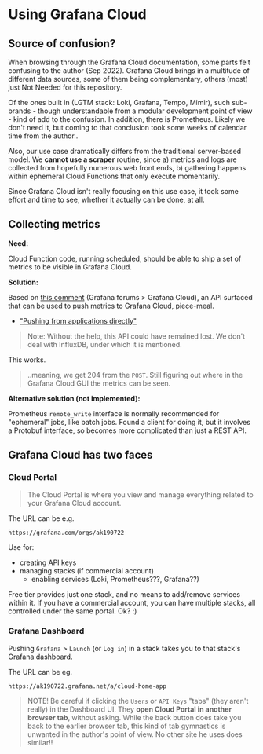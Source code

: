 # Using Grafana Cloud

## Source of confusion?

When browsing through the Grafana Cloud documentation, some parts felt confusing to the author (Sep 2022). Grafana Cloud brings in a multitude of different data sources, some of them being complementary, others (most) just Not Needed for this repository.

Of the ones built in (LGTM stack: Loki, Grafana, Tempo, Mimir), such sub-brands - though understandable from a modular development point of view - kind of add to the confusion. In addition, there is Prometheus. Likely we don't need it, but coming to that conclusion took some weeks of calendar time from the author..

Also, our use case dramatically differs from the traditional server-based model. We **cannot use a scraper** routine, since a) metrics and logs are collected from hopefully numerous web front ends, b) gathering happens within ephemeral Cloud Functions that only execute momentarily.

Since Grafana Cloud isn't really focusing on this use case, it took some effort and time to see, whether it actually can be done, at all.


## Collecting metrics

**Need:**

Cloud Function code, running scheduled, should be able to ship a set of metrics to be visible in Grafana Cloud.

**Solution:**

Based on [this comment](https://community.grafana.com/t/how-to-push-prometheus-metrics-in-grafana-cloud/47297/8) (Grafana forums > Grafana Cloud), an API surfaced that can be used to push metrics to Grafana Cloud, piece-meal.

- ["Pushing from applications directly"](https://grafana.com/docs/grafana-cloud/data-configuration/metrics/metrics-influxdb/push-from-telegraf/#pushing-from-applications-directly)

>Note: Without the help, this API could have remained lost. We don't deal with InfluxDB, under which it is mentioned.

This works.

>..meaning, we get 204 from the `POST`. Still figuring out where in the Grafana Cloud GUI the metrics can be seen.

<p />

**Alternative solution (not implemented):**

Prometheus `remote_write` interface is normally recommended for "ephemeral" jobs, like batch jobs. Found a client for doing it, but it involves a Protobuf interface, so becomes more complicated than just a REST API.

<!--
## Collecting logs

*tbd. Still WIP. We can `POST` Loki logs, but where should they be seen in the GUI..*
-->


## Grafana Cloud has two faces

### Cloud Portal

>The Cloud Portal is where you view and manage everything related to your Grafana Cloud account. 

The URL can be e.g. 

`https://grafana.com/orgs/ak190722`

Use for:

- creating API keys
- managing stacks (if commercial account)
   - enabling services (Loki, Prometheus???, Grafana??)

Free tier provides just one stack, and no means to add/remove services within it. If you have a commercial account, you can have multiple stacks, all controlled under the same portal. Ok? :)


### Grafana Dashboard

Pushing `Grafana` > `Launch` (or `Log in`) in a stack takes you to that stack's Grafana dashboard.

The URL can be eg.

`https://ak190722.grafana.net/a/cloud-home-app`


>NOTE! Be careful if clicking the `Users` or `API Keys` "tabs" (they aren't really) in the Dashboard UI. They **open Cloud Portal in another browser tab**, without asking. While the back button does take you back to the earlier browser tab, this kind of tab gymnastics is unwanted in the author's point of view. No other site he uses does similar!!
